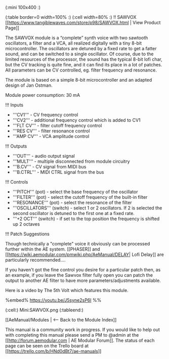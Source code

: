 (:mini 100x400 :)

(:table border=0 width=100% :)
(:cell width=80% :) 
!! SAWVOX
[[https://www.tangiblewaves.com/store/p98/SAWVOX.html | View Product Page]]

The SAWVOX module is a “complete” synth voice with two sawtooth oscillators, a filter and a VCA, all realized digitally with a tiny 8-bit microcontroller. The oscillators are detuned by a fixed rate to get a fatter sound, and can be switched to a single oscillator. Of course, due to the limited resources of the processor, the sound has the typical 8-bit lofi char, but the CV tracking is quite fine, and it can find its place in a lot of patches. All parameters can be CV controlled, eg. filter frequency and resonance.

The module is based on a simple 8-bit microcontroller and an adapted design of Jan Ostman.

Module power consumption: 30 mA

!!! Inputs
* '''CV1''' - CV frequency control
* '''CV2''' - additional frequency control which is added to CV1
* '''FLT CV''' - filter cutoff frequency control
* '''RES CV''' - filter resonance control
* '''AMP CV''' - VCA amplitude control

!!! Outputs
* '''OUT''' - audio output signal
* '''MULT''' - multiple disconnected from module circuitry
* '''B.CV''' - CV signal from MIDI bus
* '''B.CTRL''' - MIDI CTRL signal from the bus

!!! Controls
* '''PITCH''' (pot) - select the base frequency of the oscillator
* '''FILTER''' (pot) - select the cutoff frequency of the built-in filter
* '''RESONANCE''' (pot) - select the resonance of the filter
* '''OSCILLATORS''' (switch) - select 1 or 2 oscillators. If 2 is selected the second oscillator is detuned to the first one at a fixed rate.
* '''+2 OCT''' (switch) - if set to the top position the frequency is shifted up 2 octaves 

!!! Patch Suggestions

Though technically a "complete" voice it obviously can be processed further within the AE system. [[PHASER]] and [[https://wiki.aemodular.com/pmwiki.php/AeManual/DELAY| Lofi Delay]] are particularly recommended....

If you haven't got the fine control you desire for a particular patch then, as an example, if you leave the Sawvox filter fully open you can patch the output to another AE filter to have more parameters/adjustments available.

Here is a video by The 5th Volt which features this module.

%embed% https://youtu.be/J5syne2sP6I %%

(:cell:) Mini:SAWVOX.png
(:tableend:)

[[AeManual/Modules | <-- Back to the Module Index]]

This manual is a community work in progress. If you would like to help out with completing this manual please send a PM to @admin at the [[http://forum.aemodular.com | AE Modular Forum]].  The status of each page can be seen on the Trello board at [[https://trello.com/b/HNd0dBt7/ae-manuals]]